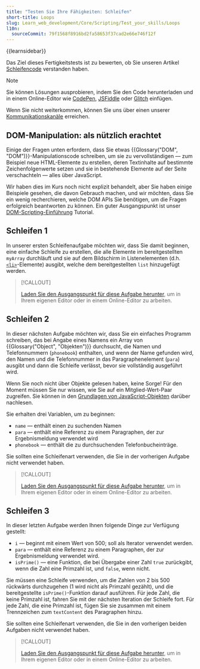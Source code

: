 ```yaml
---
title: "Testen Sie Ihre Fähigkeiten: Schleifen"
short-title: Loops
slug: Learn_web_development/Core/Scripting/Test_your_skills/Loops
l10n:
  sourceCommit: 79f1568f8916bd2fa58653f37cad2e66e746f12f
---
```


{{learnsidebar}}

Das Ziel dieses Fertigkeitstests ist zu bewerten, ob Sie unseren Artikel [Schleifencode](/de/docs/Learn_web_development/Core/Scripting/Loops) verstanden haben.

> [!NOTE]
> Sie können Lösungen ausprobieren, indem Sie den Code herunterladen und in einem Online-Editor wie [CodePen](https://codepen.io/), [JSFiddle](https://jsfiddle.net/) oder [Glitch](https://glitch.com/) einfügen.
>
> Wenn Sie nicht weiterkommen, können Sie uns über einen unserer [Kommunikationskanäle](/de/docs/MDN/Community/Communication_channels) erreichen.

## DOM-Manipulation: als nützlich erachtet

Einige der Fragen unten erfordern, dass Sie etwas {{Glossary("DOM", "DOM")}}-Manipulationscode schreiben, um sie zu vervollständigen — zum Beispiel neue HTML-Elemente zu erstellen, deren Textinhalte auf bestimmte Zeichenfolgenwerte setzen und sie in bestehende Elemente auf der Seite verschachteln — alles über JavaScript.

Wir haben dies im Kurs noch nicht explizit behandelt, aber Sie haben einige Beispiele gesehen, die davon Gebrauch machen, und wir möchten, dass Sie ein wenig recherchieren, welche DOM APIs Sie benötigen, um die Fragen erfolgreich beantworten zu können. Ein guter Ausgangspunkt ist unser [DOM-Scripting-Einführung](/de/docs/Learn_web_development/Core/Scripting/DOM_scripting) Tutorial.

## Schleifen 1

In unserer ersten Schleifenaufgabe möchten wir, dass Sie damit beginnen, eine einfache Schleife zu erstellen, die alle Elemente im bereitgestellten `myArray` durchläuft und sie auf dem Bildschirm in Listenelementen (d.h. [`<li>`](/de/docs/Web/HTML/Element/li)-Elemente) ausgibt, welche dem bereitgestellten `list` hinzugefügt werden.

> [!CALLOUT]
>
> [Laden Sie den Ausgangspunkt für diese Aufgabe herunter](https://github.com/mdn/learning-area/blob/main/javascript/building-blocks/tasks/loops/loops1-download.html), um in Ihrem eigenen Editor oder in einem Online-Editor zu arbeiten.

## Schleifen 2

In dieser nächsten Aufgabe möchten wir, dass Sie ein einfaches Programm schreiben, das bei Angabe eines Namens ein Array von {{Glossary("Object", "Objekten")}} durchsucht, die Namen und Telefonnummern (`phonebook`) enthalten, und wenn der Name gefunden wird, den Namen und die Telefonnummer in das Paragraphenelement (`para`) ausgibt und dann die Schleife verlässt, bevor sie vollständig ausgeführt wird.

Wenn Sie noch nicht über Objekte gelesen haben, keine Sorge! Für den Moment müssen Sie nur wissen, wie Sie auf ein Mitglied-Wert-Paar zugreifen. Sie können in den [Grundlagen von JavaScript-Objekten](/de/docs/Learn_web_development/Core/Scripting/Object_basics) darüber nachlesen.

Sie erhalten drei Variablen, um zu beginnen:

- `name` — enthält einen zu suchenden Namen
- `para` — enthält eine Referenz zu einem Paragraphen, der zur Ergebnismeldung verwendet wird
- `phonebook` — enthält die zu durchsuchenden Telefonbucheinträge.

Sie sollten eine Schleifenart verwenden, die Sie in der vorherigen Aufgabe nicht verwendet haben.

> [!CALLOUT]
>
> [Laden Sie den Ausgangspunkt für diese Aufgabe herunter](https://github.com/mdn/learning-area/blob/main/javascript/building-blocks/tasks/loops/loops2-download.html), um in Ihrem eigenen Editor oder in einem Online-Editor zu arbeiten.

## Schleifen 3

In dieser letzten Aufgabe werden Ihnen folgende Dinge zur Verfügung gestellt:

- `i` — beginnt mit einem Wert von 500; soll als Iterator verwendet werden.
- `para` — enthält eine Referenz zu einem Paragraphen, der zur Ergebnismeldung verwendet wird.
- `isPrime()` — eine Funktion, die bei Übergabe einer Zahl `true` zurückgibt, wenn die Zahl eine Primzahl ist, und `false`, wenn nicht.

Sie müssen eine Schleife verwenden, um die Zahlen von 2 bis 500 rückwärts durchzugehen (1 wird nicht als Primzahl gezählt), und die bereitgestellte `isPrime()`-Funktion darauf ausführen. Für jede Zahl, die keine Primzahl ist, fahren Sie mit der nächsten Iteration der Schleife fort. Für jede Zahl, die eine Primzahl ist, fügen Sie sie zusammen mit einem Trennzeichen zum `textContent` des Paragraphen hinzu.

Sie sollten eine Schleifenart verwenden, die Sie in den vorherigen beiden Aufgaben nicht verwendet haben.

> [!CALLOUT]
>
> [Laden Sie den Ausgangspunkt für diese Aufgabe herunter](https://github.com/mdn/learning-area/blob/main/javascript/building-blocks/tasks/loops/loops3-download.html), um in Ihrem eigenen Editor oder in einem Online-Editor zu arbeiten.
